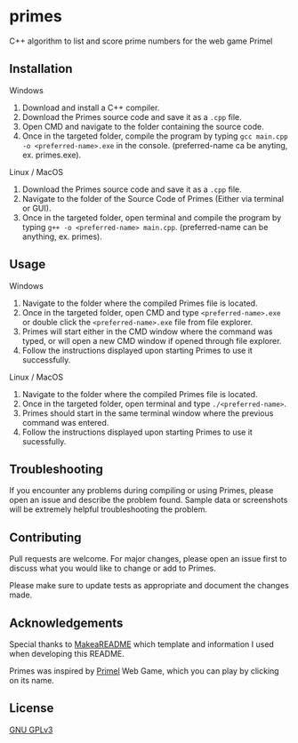 # primes

C++ algorithm to list and score prime numbers for the web game Primel

## Installation

Windows

1. Download and install a C++ compiler.
2. Download the Primes source code and save it as a ```.cpp``` file.
3. Open CMD and navigate to the folder containing the source code.
4. Once in the targeted folder, compile the program by typing ```gcc main.cpp -o <preferred-name>.exe``` in the console. (preferred-name ca be anyting, ex. primes.exe).

Linux / MacOS

1. Download the Primes source code and save it as a ```.cpp``` file.
2. Navigate to the folder of the Source Code of Primes (Either via terminal or GUI).
3. Once in the targeted folder, open terminal and compile the program by typing ```g++ -o <preferred-name> main.cpp```. (preferred-name can be anything, ex. primes).

## Usage

Windows

1. Navigate to the folder where the compiled Primes file is located.
2. Once in the targeted folder, open CMD and type ```<preferred-name>.exe``` or double click the ```<preferred-name>.exe``` file from file explorer.
3. Primes will start either in the CMD window where the command was typed, or will open a new CMD window if opened through file explorer.
4. Follow the instructions displayed upon starting Primes to use it successfully.

Linux / MacOS

1. Navigate to the folder where the compiled Primes file is located.
2. Once in the targeted folder, open terminal and type ```./<preferred-name>```.
3. Primes should start in the same terminal window where the previous command was entered.
4. Follow the instructions displayed upon starting Primes to use it sucessfully.

## Troubleshooting

If you encounter any problems during compiling or using Primes, please open an issue and describe the problem found. Sample data or screenshots will be extremely helpful troubleshooting the problem.

## Contributing

Pull requests are welcome. For major changes, please open an issue first to discuss what you would like to change or add to Primes.

Please make sure to update tests as appropriate and document the changes made.

## Acknowledgements

Special thanks to [MakeaREADME](https://www.makeareadme.com) which template and information I used when developing this README.

Primes was inspired by [Primel](https://converged.yt/primel/) Web Game, which you can play by clicking on its name.

## License
[GNU GPLv3](https://www.gnu.org/licenses/gpl-3.0.en.html)
